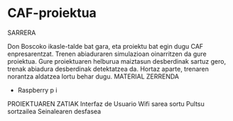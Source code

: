# CAF-proiektua
SARRERA

Don Boscoko ikasle-talde bat gara, eta proiektu bat egin dugu CAF enpresarentzat. Trenen abiaduraren simulazioan oinarritzen da gure proiektua.  Gure proiektuaren helburua maiztasun desberdinak sartuz gero, trenak abiadura desberdinak detektatzea da. Hortaz aparte,  trenaren norantza aldatzea  lortu behar dugu.
MATERIAL ZERRENDA
- Raspberry p  i 

PROIEKTUAREN ZATIAK
Interfaz de Usuario
Wifi sarea  sortu
Pultsu  sortzailea
Seinalearen desfasea

